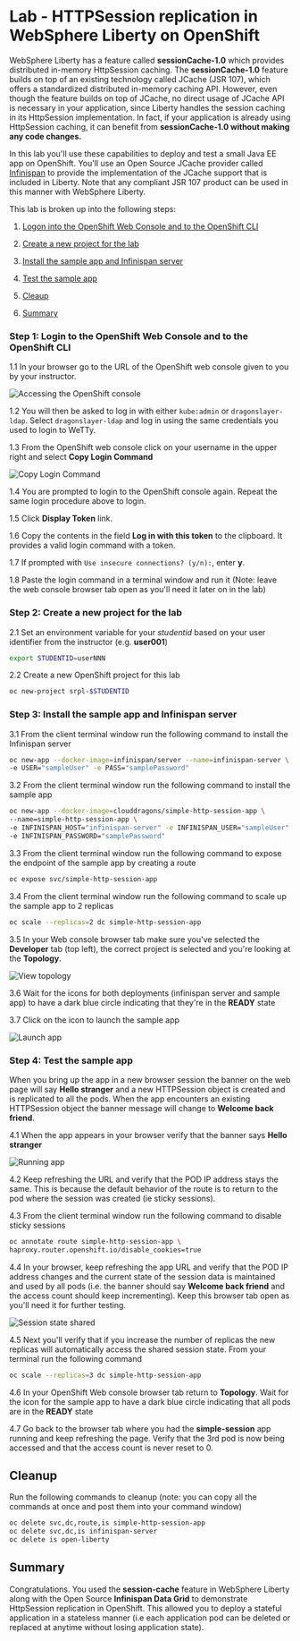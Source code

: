 # Lab - HTTPSession replication in WebSphere Liberty on OpenShift

WebSphere Liberty has a feature called **sessionCache-1.0** which provides distributed in-memory HttpSession caching. The **sessionCache-1.0** feature builds on top of an existing technology called JCache (JSR 107), which offers a standardized distributed in-memory caching API. However, even though the feature builds on top of JCache, no direct usage of JCache API is necessary in your application, since Liberty handles the session caching in its HttpSession implementation. In fact, if your application is already using HttpSession caching, it can benefit from **sessionCache-1.0 without making any code changes.**

In this lab you'll use these  capabilities  to deploy and test  a small Java EE app on OpenShift. You'll use an Open Source JCache provider called [Infinispan](https://infinispan.org) to provide the implementation of the JCache support that is included in Liberty. Note that any compliant JSR 107 product can be used in this manner with WebSphere Liberty.

This lab is broken up into the following steps:

1. [Logon into the OpenShift Web Console and to the OpenShift CLI](#step-1-login-to-the-openshift-web-console-and-to-the-openshift-cli)

1. [Create a new project for the lab](#step-2-create-a-new-project-for-the-lab)

1. [Install the sample app and Infinispan server](#step-3-install-the-sample-app-and-infinispan_server)

1. [Test the sample app](#test-the-sample-app)

1. [Cleaup](#cleanup)

1. [Summary](#summary)


### Step 1: Login to the OpenShift Web Console and to the OpenShift CLI

1.1 In your browser go to the URL of  the OpenShift web console given to you by your instructor.

   ![Accessing the OpenShift console](../.gitbook/assets/images/generic/openshift-console.png)

1.2 You will then be asked to log in with either `kube:admin` or `dragonslayer-ldap`. Select `dragonslayer-ldap` and log in using the same credentials you used to login to WeTTy.

1.3 From the OpenShift web console click on your username in the upper right and select **Copy Login Command**

   ![Copy Login Command](../.gitbook/assets/images/session-replication/copy-login-command.png)

1.4 You are prompted to login to the OpenShift console again. Repeat the same login procedure above to login.

1.5 Click **Display Token** link.

1.6 Copy the contents in the field **Log in with this token** to the clipboard. It provides a valid login command with a token.

1.7 If prompted with `Use insecure connections? (y/n):`, enter **y**.

1.8 Paste the login command in a terminal window and run it (Note: leave the web console browser tab open as you'll need it later on in the lab)

### Step 2: Create a new project for the lab

2.1 Set an environment variable for your *studentid* based on your user identifier from the instructor (e.g. **user001**)

```bash
export STUDENTID=userNNN
```
2.2 Create a new OpenShift project for this lab

```bash
oc new-project srpl-$STUDENTID
```

### Step 3: Install the sample app and Infinispan server

3.1  From the client terminal window run the following command to install the Infinispan server

   ```bash
oc new-app --docker-image=infinispan/server --name=infinispan-server \
-e USER="sampleUser" -e PASS="samplePassword"
   ```

3.2 From the client terminal window run the following command to install the sample app

   ```bash
oc new-app --docker-image=clouddragons/simple-http-session-app \
--name=simple-http-session-app \
-e INFINISPAN_HOST="infinispan-server" -e INFINISPAN_USER="sampleUser" \
-e INFINISPAN_PASSWORD="samplePassword"
   ```
3.3 From the client terminal window run the following command to expose the endpoint of the sample app by creating a route

   ```bash
   oc expose svc/simple-http-session-app
   ```

3.4 From the client terminal window run the following command to scale up the sample app to 2 replicas

   ```bash
   oc scale --replicas=2 dc simple-http-session-app
   ```   

3.5 In your Web console browser tab make sure you've selected  the **Developer** tab (top left), the correct project is selected and  you're looking at the  **Topology**.

   ![View topology](../.gitbook/assets/images/session-replication/app-topology.png)

3.6 Wait for the icons for both deployments (infinispan server and sample app) to have a dark blue circle indicating that they're in the **READY** state

3.7 Click on the icon to launch the  sample app

   ![Launch app](../.gitbook/assets/images/session-replication/launch-app.png)

### Step 4: Test the sample app

When you bring up the app in a new browser session the banner on the web page will say  **Hello stranger** and a  new HTTPSession object is created and is replicated to all the pods.  When the app encounters an existing HTTPSession object the banner message will change to **Welcome back friend**.  

4.1 When the app appears in your browser verify that the banner says  **Hello stranger**

   ![Running app](../.gitbook/assets/images/session-replication/new-session.png)

4.2 Keep refreshing the URL and verify that the POD IP address stays the same. This is because the default behavior of the route is to return to the pod where the session was created (ie sticky sessions).

4.3 From the client terminal window run the following command to disable sticky sessions

   ```bash
   oc annotate route simple-http-session-app \
   haproxy.router.openshift.io/disable_cookies=true
   ```

4.4 In your browser, keep refreshing the  app URL and verify that the POD IP address changes and the current state of the  session data is maintained and used by all pods (i.e. the banner should say **Welcome back friend**  and the access count should keep incrementing). Keep this browser tab open as you'll need it for further testing.

   ![Session state shared](../.gitbook/assets/images/session-replication/session-established.png)

4.5 Next you'll verify that if you increase the number of replicas the new replicas will automatically access the shared session state. From your terminal run the following command

   ```bash
   oc scale --replicas=3 dc simple-http-session-app
   ```   

4.6 In your OpenShift Web console browser tab return to   **Topology**. Wait for the icon for the sample app to have a dark blue circle indicating that all pods are in the **READY** state

4.7 Go back to the browser tab where you had the **simple-session** app running and keep refreshing the page. Verify that the 3rd pod is now being accessed and that the access count is never reset to 0.

## Cleanup

Run the following commands to cleanup (note: you can copy all the commands at once and post them into your command window)

   ```bash
   oc delete svc,dc,route,is simple-http-session-app
   oc delete svc,dc,is infinispan-server
   oc delete is open-liberty
   ```

## Summary
Congratulations. You used the **session-cache** feature in WebSphere Liberty along with the Open Source **Infinispan Data Grid** to demonstrate HttpSession replication in OpenShift. This allowed you to  deploy  a stateful application in a stateless manner (i.e each application pod can be deleted or replaced at anytime without losing application state).
